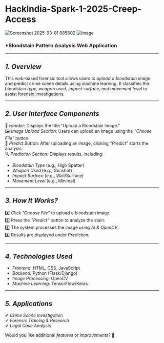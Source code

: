 # HackIndia-Spark-1-2025-Creep-Access

![Screenshot 2025-03-01 085802](https://github.com/user-attachments/assets/19c05b67-55ca-443e-ad40-9c736dcd75db)
![image](https://github.com/user-attachments/assets/c612ec99-8387-4d91-9b54-506cc373ec68)


### *Bloodstain Pattern Analysis Web Application 

---

## *1. Overview*  
This web-based forensic tool allows users to *upload a bloodstain image* and predict crime scene details using machine learning. It classifies the bloodstain *type, weapon used, impact surface, and movement level* to assist forensic investigations.  

---

## *2. User Interface Components*  

🔴 *Header:* Displays the title "Upload a Bloodstain Image."  
🖼 *Image Upload Section:* Users can upload an image using the *"Choose File"* button.  
📌 *Predict Button:* After uploading an image, clicking *"Predict"* starts the analysis.  
🔍 *Prediction Section:* Displays results, including:  
   - *Bloodstain Type* (e.g., High Spatter)  
   - *Weapon Used* (e.g., Gunshot)  
   - *Impact Surface* (e.g., Wall/Surface)  
   - *Movement Level* (e.g., Minimal)  

---

## *3. How It Works?*  
1️⃣ Click *"Choose File"* to upload a bloodstain image.  
2️⃣ Press the *"Predict"* button to analyze the stain.  
3️⃣ The system processes the image using *AI & OpenCV*.  
4️⃣ Results are displayed under *Prediction.*  

---

## *4. Technologies Used*  
- *Frontend:* HTML, CSS, JavaScript  
- *Backend:* Python (Flask/Django)  
- *Image Processing:* OpenCV  
- *Machine Learning:* TensorFlow/Keras  

---

## *5. Applications*  
✔ *Crime Scene Investigation*  
✔ *Forensic Training & Research*  
✔ *Legal Case Analysis*  

Would you like additional *features or improvements*? 🚀
